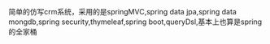 简单的仿写crm系统，采用的是springMVC,spring data jpa,spring data mongdb,spring security,thymeleaf,spring boot,queryDsl,基本上也算是spring的全家桶
